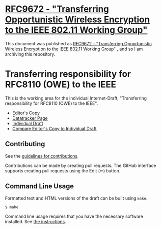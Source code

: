 # [RFC9672 - "Transferring Opportunistic Wireless Encryption to the IEEE 802.11 Working Group"](https://datatracker.ietf.org/doc/rfc9672/)

This document was published as [RFC9672 - "Transferring Opportunistic Wireless Encryption to the IEEE 802.11 Working Group"](https://datatracker.ietf.org/doc/rfc9672/) , and so I am archiving this repository.



# Transferring responsibility for RFC8110 (OWE) to the IEEE

This is the working area for the individual Internet-Draft, "Transferring responsibility for RFC8110 (OWE) to the IEEE".

* [Editor's Copy](https://wkumari.github.io/draft-wkumari-rfc8110-to-ieee/#go.draft-wkumari-rfc8110-to-ieee.html)
* [Datatracker Page](https://datatracker.ietf.org/doc/draft-wkumari-rfc8110-to-ieee)
* [Individual Draft](https://datatracker.ietf.org/doc/html/draft-wkumari-rfc8110-to-ieee)
* [Compare Editor's Copy to Individual Draft](https://wkumari.github.io/draft-wkumari-rfc8110-to-ieee/#go.draft-wkumari-rfc8110-to-ieee.diff)


## Contributing

See the
[guidelines for contributions](https://github.com/wkumari/draft-wkumari-rfc8110-to-ieee/blob/main/CONTRIBUTING.md).

Contributions can be made by creating pull requests.
The GitHub interface supports creating pull requests using the Edit (✏) button.


## Command Line Usage

Formatted text and HTML versions of the draft can be built using `make`.

```sh
$ make
```

Command line usage requires that you have the necessary software installed.  See
[the instructions](https://github.com/martinthomson/i-d-template/blob/main/doc/SETUP.md).

